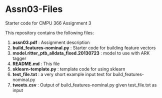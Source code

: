 # Assn03-Files
Starter code for CMPU 366 Assignment 3

This repository contains the following files:

1. **assn03.pdf** : Assignment description
2. **build_features-nominal.py** : Starter code for building feature vectors
3. **model.ritter_ptb_alldata_fixed.20130723** : model to use with ARK tagger
4. **README.md** : This file
5. **sklearn-template.py** : template code for using sklearn
6. **test_file.txt** : a very short example input text for build_features-nominal.py
7. **tweets.csv** : Output of build_features-nominal.py given test_file.txt as input
